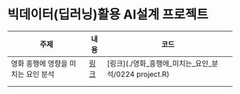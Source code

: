 # 빅데이터(딥러닝)활용 AI설계 프로젝트

| 주제                                | 내용                                               | 코드                                                  |
| ----------------------------------- | -------------------------------------------------- | ----------------------------------------------------- |
| 영화 흥행에 영향을 미치는 요인 분석 | [링크](./영화_흥행에_미치는_요인_분석/project.pdf) | [링크](./영화_흥행에_미치는_요인_분석/0224 project.R) |
|                                     |                                                    |                                                       |
|                                     |                                                    |                                                       |

